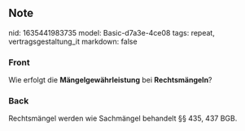 ## Note
nid: 1635441983735
model: Basic-d7a3e-4ce08
tags: repeat, vertragsgestaltung_it
markdown: false

### Front
Wie erfolgt die <b>Mängelgewährleistung</b> bei
<b>Rechtsmängeln</b>?

### Back
Rechtsmängel werden wie Sachmängel behandelt §§ 435, 437 BGB.
